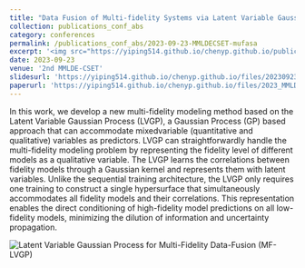```yaml
---
title: "Data Fusion of Multi-fidelity Systems via Latent Variable Gaussian Process for Active Learning Applications"
collection: publications_conf_abs
category: conferences
permalink: /publications_conf_abs/2023-09-23-MMLDECSET-mufasa
excerpt: '<img src="https://yiping514.github.io/chenyp.github.io/publications_conf_abs/MFLVGP.png">'
date: 2023-09-23
venue: '2nd MMLDE-CSET'
slidesurl: 'https://yiping514.github.io/chenyp.github.io/files/20230923_MMLDE_CSET_Data Fusion of Multi-Fidelity Systems via Latent Variable Gaussian Process for Active Learning_upload.pdf'
paperurl: 'https://yiping514.github.io/chenyp.github.io/files/2023_MMLDE-CSET_abstract.pdf'
---
```


In this work, we develop a new multi-fidelity modeling method based on the Latent Variable Gaussian Process (LVGP), a Gaussian Process (GP) based approach that can accommodate mixedvariable (quantitative and qualitative) variables as predictors. LVGP can straightforwardly handle the multi-fidelity modeling problem by representing the fidelity level of different models as a qualitative variable. The LVGP learns the correlations between fidelity models through a Gaussian kernel and represents them with latent variables. Unlike the sequential training architecture, the LVGP only requires one training to construct a single hypersurface that simultaneously accommodates all fidelity models and their correlations. This representation enables the direct conditioning of high-fidelity model predictions on all low-fidelity models, minimizing the dilution of information and uncertainty propagation.

<img src="https://yiping514.github.io/chenyp.github.io/publications_conf_abs/MFLVGP.png" alt="Latent Variable Gaussian Process for Multi-Fidelity Data-Fusion (MF-LVGP)">